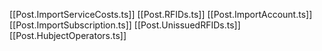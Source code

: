 [[Post.ImportServiceCosts.ts]]
[[Post.RFIDs.ts]]
[[Post.ImportAccount.ts]]
[[Post.ImportSubscription.ts]]
[[Post.UnissuedRFIDs.ts]]
[[Post.HubjectOperators.ts]]
